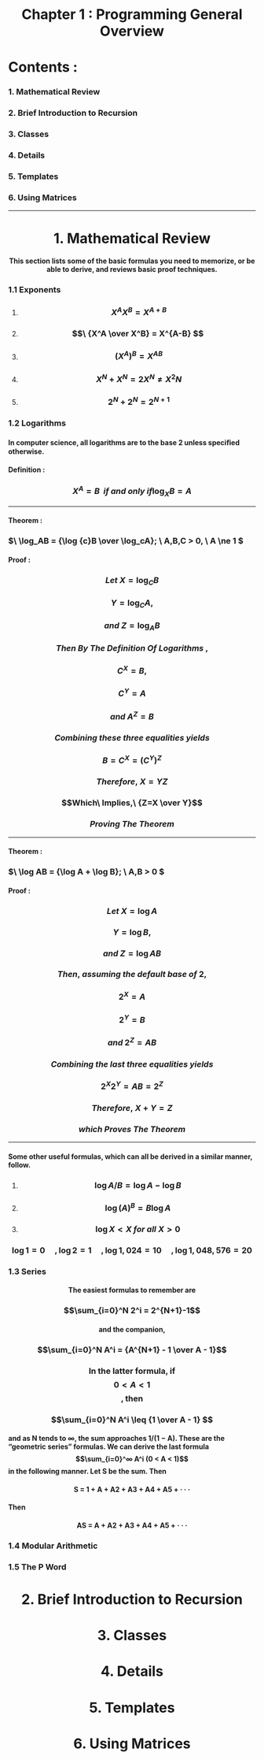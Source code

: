 <h1 align="center" >Chapter 1 : Programming General Overview</h1>

# Contents :

### 1. Mathematical Review

### 2. Brief Introduction to Recursion

### 3. Classes

### 4. Details

### 5. Templates

### 6. Using Matrices

---

<h1 align="center" >1. Mathematical Review</h1>

#### <p align="center" >This section lists some of the basic formulas you need to memorize, or be able to derive, and reviews basic proof techniques.</p>

### 1.1 Exponents

1. ### <p>$$\ X^AX^B = X^{A+B} $$</p>

2. ### <p>$$\ {X^A \over X^B} = X^{A-B} $$</p>

3. ### <p>$$\ (X^A)^B = X^{AB} $$</p>

4. ### <p>$$\ X^N + X^N = 2X^N \ne X^2N $$</p>

5. ### <p>$$\ 2^N + 2^N = 2^{N+1} $$</p>

### 1.2 Logarithms

#### In computer science, all logarithms are to the base 2 unless speciﬁed otherwise.

#### Definition :

### <p>$${X^A = B} \ \ if \ and \ only \ if \log_{X}B = A $$</p>

---

#### Theorem :

### <p>$\ \log_AB = {\log {c}B \over \log_cA}; \ A,B,C > 0, \ A \ne 1 $</p>

#### Proof :

### <p>$$Let\ X=\log_{C}B$$</p>

### <p>$$Y=\log_{C}A,$$</p>

### <p>$$and\ Z=\log_{A}B$$</p>

### <p>$$Then\ By\ The\ Definition\ Of\ Logarithms\ ,$$</p>

### <p>$$C^X = B,$$</p>

### <p>$$C^Y = A$$</p>

### <p>$$and\ A^Z = B$$</p>

### <p>$$Combining\ these\ three\ equalities\ yields$$</p>

### <p>$$B = C^X = (C^Y)^Z$$</p>

### <p>$$Therefore,\ X=YZ$$</p>

### <p>$$Which\ Implies,\ {Z=X \over Y}$$</p>

### <p>$$Proving\ The\ Theorem$$</p>

---

#### Theorem :

### <p>$\ \log AB = {\log A + \log B}; \ A,B > 0 $</p>

#### Proof :

### <p>$$Let\ X=\log A$$</p>

### <p>$$Y=\log B,$$</p>

### <p>$$and\ Z=\log AB$$</p>

### <p>$$Then,\ assuming\ the\ default\ base\ of\ 2 ,$$</p>

### <p>$$2^X = A$$</p>

### <p>$$2^Y = B$$</p>

### <p>$$and\ 2^Z = AB$$</p>

### <p>$$Combining\ the\ last\ three\ equalities\ yields$$</p>

### <p>$$2^X2^Y = AB = 2^Z$$</p>

### <p>$$Therefore,\ X + Y = Z$$</p>

### <p>$$which\ Proves\ The\ Theorem$$</p>

---

#### Some other useful formulas, which can all be derived in a similar manner, follow.

1. ### <p>$$\log {A / B} = \log A - \log B $$</p>
1. ### <p>$$\log {(A)}^B = B\log A$$</p>
1. ### <p>$$\log X < X\ for\ all\ X > 0$$</p>

### <p>$$\log 1 = 0\ \ \ \ \ ,\log 2 = 1\ \ \ \ \ ,\log 1,024 = 10\ \ \ \ \ ,\log 1,048,576 = 20 $$</p>

### 1.3 Series

#### <p align="center" >The easiest formulas to remember are</p>

### <p>$$\sum_{i=0}^N 2^i = 2^{N+1}-1$$</p>

#### <p align="center" >and the companion,</p>

### <p>$$\sum_{i=0}^N A^i = {A^{N+1} - 1 \over A - 1}$$</p>

### <p align="center" >In the latter formula, if $$0 < A < 1$$ , then</p>

### <p>$$\sum_{i=0}^N A^i \leq {1 \over A - 1} $$</p>

#### <p>and as N tends to ∞, the sum approaches 1/(1 − A). These are the “geometric series” formulas. We can derive the last formula $$\sum_{i=0}^∞ A^i (0 < A < 1)$$ in the following manner. Let S be the sum. Then</p>

#### <p align="center">S = 1 + A + A2 + A3 + A4 + A5 + · · ·</p>

#### Then

#### <p align="center">AS = A + A2 + A3 + A4 + A5 + · · ·</p>

### 1.4 Modular Arithmetic

### 1.5 The P Word

<h1 align="center" >2. Brief Introduction to Recursion</h1>

<h1 align="center" >3. Classes</h1>

<h1 align="center" >4. Details</h1>

<h1 align="center" >5. Templates</h1>

<h1 align="center" >6. Using Matrices</h1>
